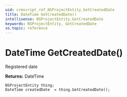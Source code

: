 ```yaml
---
uid: crmscript_ref_NSProjectEntity_GetCreatedDate
title: DateTime GetCreatedDate()
intellisense: NSProjectEntity.GetCreatedDate
keywords: NSProjectEntity, GetCreatedDate
so.topic: reference
---
```


# DateTime GetCreatedDate()

Registered date

**Returns:** DateTime

```crmscript
NSProjectEntity thing;
DateTime createdDate  = thing.GetCreatedDate();
```

